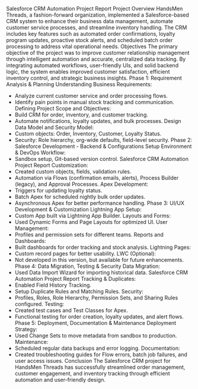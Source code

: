 Salesforce CRM Automation Project Report
Project Overview
HandsMen Threads, a fashion-forward organization, implemented a Salesforce-based CRM system to
enhance their business data management, automate customer service processes, and streamline inventory
handling. The CRM includes key features such as automated order confirmations, loyalty program updates,
proactive stock alerts, and scheduled batch order processing to address vital operational needs.
Objectives
The primary objective of the project was to improve customer relationship management through intelligent
automation and accurate, centralized data tracking. By integrating automated workflows, user-friendly UIs,
and solid backend logic, the system enables improved customer satisfaction, efficient inventory control, and
strategic business insights.
Phase 1: Requirement Analysis & Planning
Understanding Business Requirements:
- Analyze current customer service and order processing flows.
- Identify pain points in manual stock tracking and communication.
Defining Project Scope and Objectives:
- Build CRM for order, inventory, and customer tracking.
- Automate notifications, loyalty updates, and bulk processes.
Design Data Model and Security Model:
- Custom objects: Order, Inventory, Customer, Loyalty Status.
- Security: Role hierarchy, org-wide defaults, field-level security.
Phase 2: Salesforce Development - Backend & Configurations
Setup Environment & DevOps Workflow:
- Sandbox setup, Git-based version control.
Salesforce CRM Automation Project Report
Customization:
- Created custom objects, fields, validation rules.
- Automation via Flows (confirmation emails, alerts), Process Builder (legacy), and Approval Processes.
Apex Development:
- Triggers for updating loyalty status.
- Batch Apex for scheduled nightly bulk order updates.
- Asynchronous Apex for better performance handling.
Phase 3: UI/UX Development & Customization
Lightning App Setup:
- Custom App built via Lightning App Builder.
Layouts and Forms:
- Used Dynamic Forms and Page Layouts for optimized UI.
User Management:
- Profiles and permission sets for different teams.
Reports and Dashboards:
- Built dashboards for order tracking and stock analysis.
Lightning Pages:
- Custom record pages for better usability.
LWC (Optional):
- Not developed in this version, but available for future enhancements.
Phase 4: Data Migration, Testing & Security
Data Migration:
- Used Data Import Wizard for importing historical data.
Salesforce CRM Automation Project Report
Tracking & Duplicates:
- Enabled Field History Tracking.
- Setup Duplicate Rules and Matching Rules.
Security:
- Profiles, Roles, Role Hierarchy, Permission Sets, and Sharing Rules configured.
Testing:
- Created test cases and Test Classes for Apex.
- Functional testing for order creation, loyalty updates, and alert flows.
Phase 5: Deployment, Documentation & Maintenance
Deployment Strategy:
- Used Change Sets to move metadata from sandbox to production.
Maintenance:
- Scheduled regular data backups and error logging.
Documentation:
- Created troubleshooting guides for Flow errors, batch job failures, and user access issues.
Conclusion
The Salesforce CRM project for HandsMen Threads has successfully streamlined order management,
customer engagement, and inventory tracking through efficient automation and user-friendly design.
